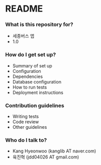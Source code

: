 # README #

### What is this repository for? ###

* 세종버스 앱
* 1.0

### How do I get set up? ###

* Summary of set up
* Configuration
* Dependencies
* Database configuration
* How to run tests
* Deployment instructions

### Contribution guidelines ###

* Writing tests
* Code review
* Other guidelines

### Who do I talk to? ###

* Kang Hyeonwoo (kanglib AT naver.com)
* 육진혁 (jdd04026 AT gmail.com)